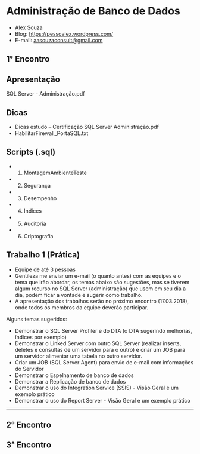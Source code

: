 # Administração de Banco de Dados
- Alex Souza
- Blog: https://pessoalex.wordpress.com/
- E-mail: aasouzaconsult@gmail.com

1° Encontro
-----------
Apresentação
------------
SQL Server - Administração.pdf

Dicas
-----
- Dicas estudo – Certificação SQL Server Administração.pdf
- HabilitarFirewall_PortaSQL.txt

Scripts (.sql)
-------------
- 1. MontagemAmbienteTeste
- 2. Segurança
- 3. Desempenho
- 4. Indices
- 5. Auditoria
- 6. Criptografia

Trabalho 1 (Prática)
--------------------
- Equipe de até 3 pessoas
- Gentileza me enviar um e-mail (o quanto antes) com as equipes e o tema que irão abordar, os temas abaixo são sugestões, mas se tiverem algum recurso no SQL Server (administração) que usem em seu dia a dia, podem ficar a vontade e sugerir como trabalho.
- A apresentação dos trabalhos serão no próximo encontro (17.03.2018), onde todos os membros da equipe deverão participar.

Alguns temas sugeridos:
- Demonstrar o SQL Server Profiler e do DTA (o DTA sugerindo melhorias, índices por exemplo)
- Demonstrar o Linked Server com outro SQL Server (realizar inserts, deletes e consultas de um servidor para o outro) e criar um JOB para um servidor alimentar uma tabela no outro servidor.
- Criar um JOB (SQL Server Agent) para envio de e-mail com informações do Servidor
- Demonstrar o Espelhamento de banco de dados
- Demonstrar a Replicação de banco de dados
- Demonstrar o uso do Integration Service (SSIS) - Visão Geral e um exemplo prático
- Demonstrar o uso do Report Server - Visão Geral e um exemplo prático

-------------------------------------------------------------------
2° Encontro
-------------------------------------------------------------------
3° Encontro
-------------------------------------------------------------------
